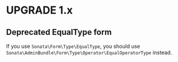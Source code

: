 UPGRADE 1.x
===========

## Deprecated EqualType form

If you use `Sonata\Form\Type\EqualType`, you should use `Sonata\AdminBundle\Form\Type\Operator\EqualOperatorType` instead.
